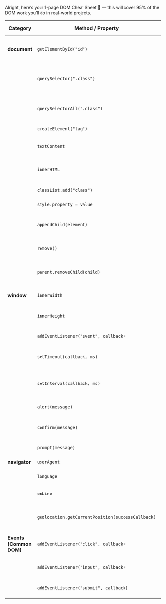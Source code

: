 <!-- @format -->

Alright, here’s your 1-page DOM Cheat Sheet 📜 — this will cover 95% of the DOM work you’ll do in real-world projects.

| Category                | Method / Property                                 | Description / Usage                          | Example                                                                    |
| ----------------------- | ------------------------------------------------- | -------------------------------------------- | -------------------------------------------------------------------------- |
| **document**            | `getElementById("id")`                            | Select single element by ID                  | `document.getElementById("header")`                                        |
|                         | `querySelector(".class")`                         | Select first matching element (CSS selector) | `document.querySelector(".btn")`                                           |
|                         | `querySelectorAll(".class")`                      | Select all matching elements (NodeList)      | `document.querySelectorAll("li")`                                          |
|                         | `createElement("tag")`                            | Create new element                           | `document.createElement("div")`                                            |
|                         | `textContent`                                     | Set or get element text                      | `div.textContent = "Hello"`                                                |
|                         | `innerHTML`                                       | Set or get HTML inside element               | `div.innerHTML = "<strong>Bold</strong>"`                                  |
|                         | `classList.add("class")`                          | Add CSS class                                | `div.classList.add("highlight")`                                           |
|                         | `style.property = value`                          | Set inline styles                            | `div.style.color = "red"`                                                  |
|                         | `appendChild(element)`                            | Add element as child to parent               | `document.body.appendChild(div)`                                           |
|                         | `remove()`                                        | Remove element from DOM                      | `div.remove()`                                                             |
|                         | `parent.removeChild(child)`                       | Remove specific child element                | `parent.removeChild(div)`                                                  |
| **window**              | `innerWidth`                                      | Viewport width in pixels                     | `window.innerWidth`                                                        |
|                         | `innerHeight`                                     | Viewport height in pixels                    | `window.innerHeight`                                                       |
|                         | `addEventListener("event", callback)`             | Listen for browser-level events              | `window.addEventListener("resize", fn)`                                    |
|                         | `setTimeout(callback, ms)`                        | Run function after delay                     | `setTimeout(() => alert("Hi"), 1000)`                                      |
|                         | `setInterval(callback, ms)`                       | Run function repeatedly every interval       | `setInterval(() => console.log("Tick"), 1000)`                             |
|                         | `alert(message)`                                  | Show alert popup                             | `window.alert("Hello!")`                                                   |
|                         | `confirm(message)`                                | Show confirm popup (OK / Cancel)             | `window.confirm("Are you sure?")`                                          |
|                         | `prompt(message)`                                 | Show input prompt                            | `window.prompt("Your name?")`                                              |
| **navigator**           | `userAgent`                                       | Browser and OS info                          | `navigator.userAgent`                                                      |
|                         | `language`                                        | Browser language                             | `navigator.language`                                                       |
|                         | `onLine`                                          | Online status (boolean)                      | `navigator.onLine`                                                         |
|                         | `geolocation.getCurrentPosition(successCallback)` | Get current GPS position (if permitted)      | `navigator.geolocation.getCurrentPosition(pos => console.log(pos.coords))` |
| **Events (Common DOM)** | `addEventListener("click", callback)`             | Listen for click events on elements          | `element.addEventListener("click", e => ...)`                              |
|                         | `addEventListener("input", callback)`             | Listen for input changes                     | `element.addEventListener("input", e => ...)`                              |
|                         | `addEventListener("submit", callback)`            | Listen for form submission                   | `form.addEventListener("submit", e => { e.preventDefault(); ... })`        |
